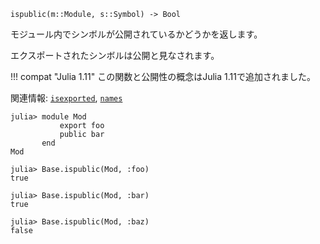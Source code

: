 ```
ispublic(m::Module, s::Symbol) -> Bool
```

モジュール内でシンボルが公開されているかどうかを返します。

エクスポートされたシンボルは公開と見なされます。

!!! compat "Julia 1.11"
    この関数と公開性の概念はJulia 1.11で追加されました。


関連情報: [`isexported`](@ref), [`names`](@ref)

```jldoctest
julia> module Mod
           export foo
           public bar
       end
Mod

julia> Base.ispublic(Mod, :foo)
true

julia> Base.ispublic(Mod, :bar)
true

julia> Base.ispublic(Mod, :baz)
false
```
